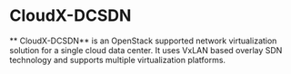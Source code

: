 # CloudX-DCSDN

**
CloudX-DCSDN** is an OpenStack supported network virtualization solution for a single cloud data center. It uses VxLAN based overlay SDN technology and supports multiple virtualization platforms.
